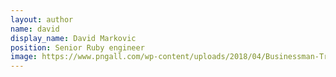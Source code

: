 ```yaml
---
layout: author
name: david
display_name: David Markovic
position: Senior Ruby engineer
image: https://www.pngall.com/wp-content/uploads/2018/04/Businessman-Transparent.png
---
```

